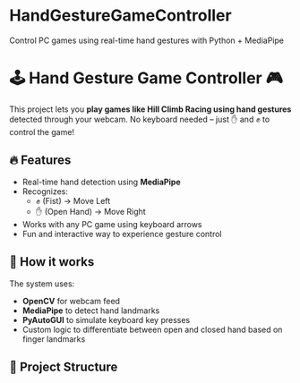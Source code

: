 # HandGestureGameController
Control PC games using real-time hand gestures with Python + MediaPipe

# 🕹️ Hand Gesture Game Controller 🎮

This project lets you **play games like Hill Climb Racing using hand gestures** detected through your webcam. No keyboard needed – just ✋ and ✊ to control the game!

## 🔥 Features

- Real-time hand detection using **MediaPipe**
- Recognizes:
  - ✊ (Fist) → Move Left
  - ✋ (Open Hand) → Move Right
- Works with any PC game using keyboard arrows
- Fun and interactive way to experience gesture control

## 🧠 How it works

The system uses:
- **OpenCV** for webcam feed
- **MediaPipe** to detect hand landmarks
- **PyAutoGUI** to simulate keyboard key presses
- Custom logic to differentiate between open and closed hand based on finger landmarks

## 📂 Project Structure

